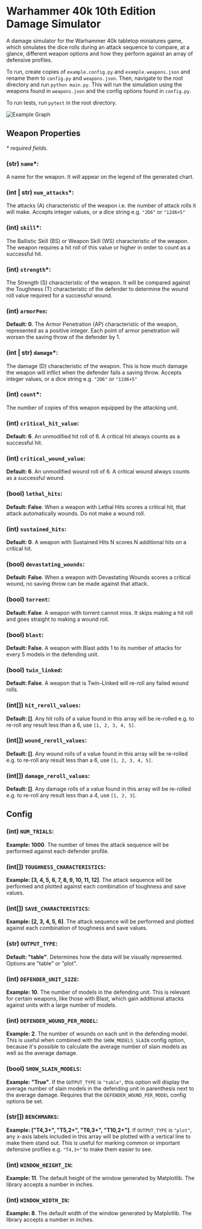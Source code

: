 # Warhammer 40k 10th Edition Damage Simulator

A damage simulator for the Warhammer 40k tabletop miniatures game, which simulates the dice rolls during an attack sequence to compare, at a glance, different weapon options and how they perform against an array of defensive profiles.

To run, create copies of `example.config.py` and `example.weapons.json` and rename them to `config.py` and `weapons.json`. Then, navigate to the root directory and run `python main.py`. This will run the simulation using the weapons found in `weapons.json` and the config options found in `config.py`.

To run tests, run `pytest` in the root directory.

![Example Graph](https://drive.google.com/uc?id=1BQGkIKfHA0gwiwLpOpr7ghRAE3ZNujKd)

## Weapon Properties

_\* required fields._

### (str) `name`\*:

A name for the weapon. It will appear on the legend of the generated chart.

### (int | str) `num_attacks`\*:

The attacks (A) characteristic of the weapon i.e. the number of attack rolls it will make. Accepts integer values, or a dice string e.g. `"2D6"` or `"12d6+5"`

### (int) `skill`\*:

The Ballistic Skill (BS) or Weapon Skill (WS) characteristic of the weapon. The weapon requires a hit roll of this value or higher in order to count as a successful hit.

### (int) `strength`\*:

The Strength (S) characteristic of the weapon. It will be compared against the Toughness (T) characteristic of the defender to determine the wound roll value required for a successful wound.

### (int) `armorPen`:

**Default: 0**. The Armor Penetration (AP) characteristic of the weapon, represented as a positive integer. Each point of armor penetration will worsen the saving throw of the defender by 1.

### (int | str) `damage`\*:

The damage (D) characteristic of the weapon. This is how much damage the weapon will inflict when the defender fails a saving throw. Accepts integer values, or a dice string e.g. `"2D6"` or `"12d6+5"`

### (int) `count`\*:

The number of copies of this weapon equipped by the attacking unit.

### (int) `critical_hit_value`:

**Default: 6**. An unmodified hit roll of 6. A critical hit always counts as a successful hit.

### (int) `critical_wound_value`:

**Default: 6**. An unmodified wound roll of 6. A critical wound always counts as a successful wound.

### (bool) `lethal_hits`:

**Default: False**. When a weapon with Lethal Hits scores a critical hit, that attack automatically wounds. Do not make a wound roll.

### (int) `sustained_hits`:

**Default: 0**. A weapon with Sustained Hits N scores N additional hits on a critical hit.

### (bool) `devastating_wounds`:

**Default: False**. When a weapon with Devastating Wounds scores a critical wound, no saving throw can be made against that attack.

### (bool) `torrent`:

**Default: False**. A weapon with torrent cannot miss. It skips making a hit roll and goes straight to making a wound roll.

### (bool) `blast`:

**Default: False**. A weapon with Blast adds 1 to its number of attacks for every 5 models in the defending unit.

### (bool) `twin_linked`:

**Default: False**. A weapon that is Twin-Linked will re-roll any failed wound rolls.

### (int[]) `hit_reroll_values`:

**Default: []**. Any hit rolls of a value found in this array will be re-rolled e.g. to re-roll any result less than a 6, use `[1, 2, 3, 4, 5]`.

### (int[]) `wound_reroll_values`:

**Default: []**. Any wound rolls of a value found in this array will be re-rolled e.g. to re-roll any result less than a 6, use `[1, 2, 3, 4, 5]`.

### (int[]) `damage_reroll_values`:

**Default: []**. Any damage rolls of a value found in this array will be re-rolled e.g. to re-roll any result less than a 4, use `[1, 2, 3]`.

## Config

### (int) `NUM_TRIALS`:

**Example: 1000**. The number of times the attack sequence will be performed against each defender profile.

### (int[]) `TOUGHNESS_CHARACTERISTICS`:

**Example: [3, 4, 5, 6, 7, 8, 9, 10, 11, 12]**. The attack sequence will be performed and plotted against each combination of toughness and save values.

### (int[]) `SAVE_CHARACTERISTICS`:

**Example: [2, 3, 4, 5, 6]**. The attack sequence will be performed and plotted against each combination of toughness and save values.

### (str) `OUTPUT_TYPE`:

**Default: "table"**. Determines how the data will be visually represented. Options are "table" or "plot".

### (int) `DEFENDER_UNIT_SIZE`:

**Example: 10**. The number of models in the defending unit. This is relevant for certain weapons, like those with Blast, which gain additional attacks against units with a large number of models.

### (int) `DEFENDER_WOUND_PER_MODEL`:

**Example: 2**. The number of wounds on each unit in the defending model. This is useful when combined with the `SHOW_MODELS_SLAIN` config option, because it's possible to calculate the average number of slain models as well as the average damage.

### (bool) `SHOW_SLAIN_MODELS`:

**Example: "True"**. If the `OUTPUT_TYPE` is `"table"`, this option will display the average number of slain models in the defending unit in parenthesis next to the average damage. Requires that the `DEFENDER_WOUND_PER_MODEL` config options be set.

### (str[]) `BENCHMARKS`:

**Example: ["T4,3+", "T5,2+", "T6,3+", "T10,2+"]**. If `OUTPUT_TYPE` is `"plot"`, any x-axis labels included in this array will be plotted with a vertical line to make them stand out. This is useful for marking common or important defensive profiles e.g. `"T4,3+"` to make them easier to see.

### (int) `WINDOW_HEIGHT_IN`:

**Example: 11**. The default height of the window generated by Matplotlib. The library accepts a number in inches.

### (int) `WINDOW_WIDTH_IN`:

**Example: 8**. The default width of the window generated by Matplotlib. The library accepts a number in inches.
